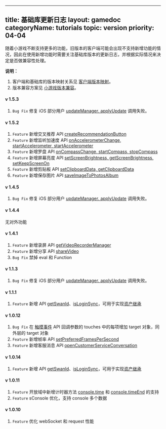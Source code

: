 
---
title: 基础库更新日志
layout: gamedoc
categoryName: tutorials
topic: version
priority: 04-04
---

随着小游戏不断支持更多的功能，旧版本的客户端可能会出现不支持新增功能的情况，因此在使用新增功能时需要关注基础库版本的更新日志，并根据实际情况来决定是否做兼容性处理。

**说明：**
1. 客户端和基础库的版本映射关系见 [客户端版本映射](/game/tutorials/version/clientVersion/)。
2. 版本兼容方案见 [小游戏版本兼容](/game/tutorials/version/compatibility/)。


<!--

todo
需要补充 api 及对应链接

2. `feat` 新增 API 加速计、屏幕、罗盘、剪切板、saveImageToPhotosAlbum

-->
<!--
#### v 1.6.2
1. `Bug Fix` 修复 iOS 部分用户 [updateManager. applyUpdate](/game/api/update/updateManager/#applyUpdate) 调用失败。
-->
#### v 1.5.3
1. `Bug Fix` 修复 iOS 部分用户 [updateManager. applyUpdate](/game/api/update/updateManager/#applyUpdate) 调用失败。

#### v 1.5.2
1. `Feature` 新增交叉推荐 API [createRecommendationButton](/game/api/recommendationButton/createRecommendationButton/)
2. `Feature` 新增监听加速度 API [onAccelerometerChange, startAccelerometer, startAccelerometer](/game/api/device/accelerometer/)
3. `Feature` 新增罗盘 API [onCompassChange, startCompass, stopCompass](/game/api/device/compass/)
4. `Feature` 新增屏幕亮度 API [setScreenBrightness, getScreenBrightness, setKeepScreenOn](/game/api/device/screen/)
5. `Feature` 新增剪贴板 API [setClipboardData, getClipboardData](/game/api/device/Clipboard/)
4. `Feature` 新增保存图片 API [saveImageToPhotosAlbum](/game/api/media/image/#swan-saveImageToPhotosAlbum)

#### v 1.4.5
1. `Bug Fix` 修复 iOS 部分用户 [updateManager. applyUpdate](/game/api/update/updateManager/#applyUpdate) 调用失败。

#### v 1.4.4
无对外功能

#### v 1.4.1
1. `Feature` 新增录屏 API [getVideoRecorderManager](/game/api/media/videoRecorder/#swan-getVideoRecorderManager)
2. `Feature` 新增分享 API [shareVideo](/game/api/share/shareVideo/)
3. `Bug Fix` 禁掉 eval 和 Function

#### v 1.1.3
1. `Bug Fix` 修复 iOS 部分用户 [updateManager. applyUpdate](/game/api/update/updateManager/#applyUpdate) 调用失败。

#### v 1.1.1
1. `Feature` 新增 API [getSwanId](/game/api/openApi/login/#swan-getSwanId)、[isLoginSync](/game/api/openApi/login/#isLoginSync)，可用于实现[资产继承](/game/tutorials/open_api/open-inherit/)

#### v 1.0.12
1. `Bug Fix` 在 [触摸事件](/game/api/system/touchEvents/) API 回调参数的 touches 中的每项增加 target 对象，同外层的 target 对象
2. `Feature` 新增帧率 API [setPreferredFramesPerSecond](/game/api/render/framerate/)
3. `Feature` 新增客服消息 API [openCustomerServiceConversation](/game/api/openApi/customerService/)

#### v 1.0.14
1. `Feature` 新增 API [getSwanId](/game/api/openApi/login/#swan-getSwanId)、[isLoginSync](/game/api/openApi/login/#isLoginSync)，可用于实现[资产继承](/game/tutorials/open_api/open-inherit/)

#### v 1.0.11
1. `Feature` 开放域中新增计时器方法 [console.time](https://developer.mozilla.org/zh-CN/docs/Web/API/Console/time) 和 [console.timeEnd](https://developer.mozilla.org/zh-CN/docs/Web/API/Console/timeEnd) 的支持
2. `Feature` sConsole 优化，支持 console 多个数据

#### v 1.0.10
1. `Feature` 优化 webSocket 和 request 性能

